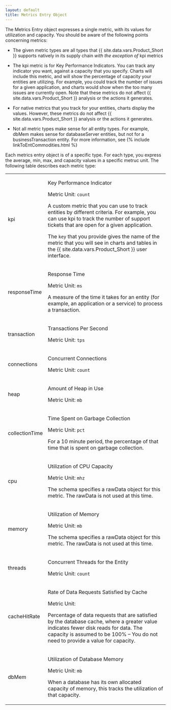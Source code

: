 ```yaml
---
layout: default
title: Metrics Entry Object
---
```


The Metrics Entry object expresses a single metric, with its values for utilization and 
capacity.  You should be aware of the following points concerning metrics:


* The given metric types are all types that 
  {{ site.data.vars.Product_Short }} supports natively in its supply chain *with the exception of* kpi metrics
  
* The kpi metric is for Key Performance Indicators. You can track any indicator you want, against a capacity 
  that you specify.  Charts will include this metric, and will show the percentage of capacity 
  your entities are utilizing. For example, you could track the number of issues for a 
  given application, and charts would show when the too many issues are currently open. 
  Note that these metrics do not affect {{ site.data.vars.Product_Short }} analysis or the 
  actions it generates.
  
* For native metrics that you track for your entities, charts display the values. However, these 
  metrics do not affect {{ site.data.vars.Product_Short }} analysis or the 
  actions it generates.
  
* Not all metric types make sense for all entity types. For example, dbMem makes sense for 
  databaseServer entities, but not for a businessTransaction entity. For more information, 
  see {% include linkToEntCommodities.html %}

Each metrics entry object is of a specific type. For each type, you express the average, min, 
max, and capacity values in a specific metruc unit. The following table describes each metric type:


<table class="props">
<tr>
    <td><p>kpi</p>
    </td>
    <td>
    <p>Key Performance Indicator</p>
    <p>Metric Unit: <code>count</code></p>
    <p>A custom metric that you can use to track entities by different criteria. For example, 
    you can use kpi to track the number of support tickets that are open for a given 
    application.</p>
    <p>The <code>key</code> that you provide gives the name of the metric that you will 
    see in charts and tables in the {{ site.data.vars.Product_Short }} user interface.</p>
    </td>
</tr>
<tr>
    <td><p>responseTime</p>
    </td>
    <td>
    <p>Response Time</p>
    <p>Metric Unit: <code>ms</code></p>
    <p>A measure of the time it takes for an entity (for example, an application or a service)
    to process a transaction.</p>
    </td>
</tr>
<tr>
    <td><p>transaction</p>
    </td>
    <td>
    <p>Transactions Per Second</p>
    <p>Metric Unit: <code>tps</code></p>
    </td>
</tr>
<tr>
    <td><p>connections</p>
    </td>
    <td>
    <p>Concurrent Connections</p>
    <p>Metric Unit: <code>count</code></p>
    </td>
</tr>
<tr>
    <td><p>heap</p>
    </td>
    <td>
    <p>Amount of Heap in Use</p>
    <p>Metric Unit: <code>mb</code></p>
    </td>
</tr>
<tr>
    <td><p>collectionTime</p>
    </td>
    <td>
    <p>Time Spent on Garbage Collection</p>
    <p>Metric Unit: <code>pct</code></p>
    <p>For a 10 minute period, the percentage of that time that is spent 
    on garbage collection.</p>
    </td>
</tr>
<tr>
    <td><p>cpu</p>
    </td>
    <td>
    <p>Utilization of CPU Capacity</p>
    <p>Metric Unit: <code>mhz</code></p>
    <p>The schema specifies a rawData object for this metric. The rawData is not used at this time.</p>
    </td>
</tr>
<tr>
    <td><p>memory</p>
    </td>
    <td>
    <p>Utilization of Memory</p>
    <p>Metric Unit: <code>mb</code></p>
    <p>The schema specifies a rawData object for this metric. The rawData is not used at this time.</p>
    </td>
</tr>
<tr>
    <td><p>threads</p>
    </td>
    <td>
    <p>Concurrent Threads for the Entity</p>
    <p>Metric Unit: <code>count</code></p>
    <p></p>
    </td>
</tr>
<tr>
    <td><p>cacheHitRate</p>
    </td>
    <td>
    <p>Rate of Data Requests Satisfied by Cache</p>
    <p>Metric Unit: <code></code></p>
    <p>Percentage of data requests that are satisfied by the database cache, where a greater 
    value indicates fewer disk reads for data. The capacity is assumed to be 100% – You do 
    not need to provide a value for capacity.</p>
    </td>
</tr>
<tr>
    <td><p>dbMem</p>
    </td>
    <td>
    <p>Utilization of Database Memory</p>
    <p>Metric Unit: <code>mb</code></p>
    <p>When a database has its own allocated capacity of memory, this tracks the utilization 
    of that capacity.</p>
    </td>
</tr>
</table>